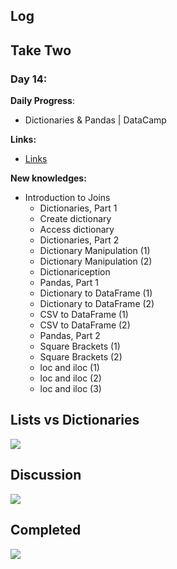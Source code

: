 

## Log


## Take Two

### Day 14:

**Daily Progress**: 
- Dictionaries & Pandas | DataCamp

**Links:** 
- [Links](https://campus.datacamp.com/courses/intermediate-python-for-data-science/dictionaries-pandas?ex=1)

**New knowledges:** 
- Introduction to Joins
  - Dictionaries, Part 1
  - Create dictionary
  - Access dictionary
  - Dictionaries, Part 2
  - Dictionary Manipulation (1)
  - Dictionary Manipulation (2)
  - Dictionariception
  - Pandas, Part 1
  - Dictionary to DataFrame (1)
  - Dictionary to DataFrame (2)
  - CSV to DataFrame (1)
  - CSV to DataFrame (2)
  - Pandas, Part 2
  - Square Brackets (1)
  - Square Brackets (2)
  - loc and iloc (1)
  - loc and iloc (2)
  - loc and iloc (3)

## Lists vs Dictionaries

![](https://i.imgur.com/a2HUMWn.png)

## Discussion

![](https://i.imgur.com/c42m9NG.png)

## Completed

![](https://i.imgur.com/TjPL8DL.png)
